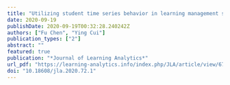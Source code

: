 ```yaml
---
title: "Utilizing student time series behavior in learning management system for early prediction of course performance"
date: 2020-09-19
publishDate: 2020-09-19T00:32:28.240242Z
authors: ["Fu Chen", "Ying Cui"]
publication_types: ["2"]
abstract: ""
featured: true
publication: "*Journal of Learning Analytics*"
url_pdf: "https://learning-analytics.info/index.php/JLA/article/view/6777"
doi: "10.18608/jla.2020.72.1"
---
```


